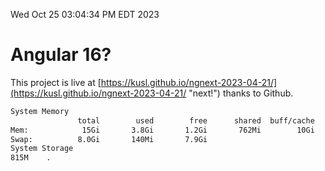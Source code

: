 Wed Oct 25 03:04:34 PM EDT 2023

# Angular 16?


This project is live at [https://kusl.github.io/ngnext-2023-04-21/](https://kusl.github.io/ngnext-2023-04-21/ "next!") thanks to Github.

```bash
System Memory
               total        used        free      shared  buff/cache   available
Mem:            15Gi       3.8Gi       1.2Gi       762Mi        10Gi        10Gi
Swap:          8.0Gi       140Mi       7.9Gi
System Storage
815M	.
